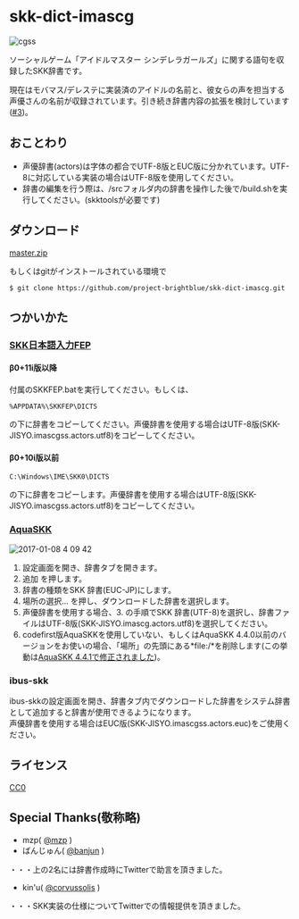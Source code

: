 # skk-dict-imascg

![cgss](https://cloud.githubusercontent.com/assets/5173607/21075603/97e3999e-bf59-11e6-9db2-f3816c3b898f.png)

ソーシャルゲーム「アイドルマスター シンデレラガールズ」に関する語句を収録したSKK辞書です。

現在はモバマス/デレステに実装済のアイドルの名前と、彼女らの声を担当する声優さんの名前が収録されています。引き続き辞書内容の拡張を検討しています([#3](https://github.com/project-brightblue/skk-dict-imascg/issues/3))。  

## おことわり
* 声優辞書(actors)は字体の都合でUTF-8版とEUC版に分かれています。UTF-8に対応している実装の場合はUTF-8版を使用してください。
* 辞書の編集を行う際は、/srcフォルダ内の辞書を操作した後で/build.shを実行してください。(skktoolsが必要です)

## ダウンロード
[master.zip](https://github.com/project-brightblue/skk-dict-imascg/archive/master.zip)

もしくはgitがインストールされている環境で

```
$ git clone https://github.com/project-brightblue/skk-dict-imascg.git
```

## つかいかた
### [SKK日本語入力FEP](http://coexe.web.fc2.com/programs.html)
#### β0+11i版以降
付属のSKKFEP.batを実行してください。もしくは、

```
%APPDATA%\SKKFEP\DICTS
```
の下に辞書をコピーしてください。声優辞書を使用する場合はUTF-8版(SKK-JISYO.imascgss.actors.utf8)をコピーしてください。

#### β0+10i版以前
```
C:\Windows\IME\SKK0\DICTS
```
の下に辞書をコピーします。声優辞書を使用する場合はUTF-8版(SKK-JISYO.imascgss.actors.utf8)をコピーしてください。

### [AquaSKK](https://github.com/codefirst/aquaskk)
![2017-01-08 4 09 42](https://cloud.githubusercontent.com/assets/5173607/21744443/28e1fc28-d559-11e6-92cc-8a173416bdf0.png)

1. 設定画面を開き、辞書タブを開きます。
2. 追加 を押します。
3. 辞書の種類をSKK 辞書(EUC-JP)にします。
4. 場所の選択... を押し、ダウンロードした辞書を選択します。
5. 声優辞書を使用する場合、3. の手順でSKK 辞書(UTF-8)を選択し、辞書ファイルはUTF-8版(SKK-JISYO.imascg.actors.utf8)を選択してください。
6. codefirst版AquaSKKを使用していない、もしくはAquaSKK 4.4.0以前のバージョンをお使いの場合、「場所」の先頭にある*file:/*を削除します(この挙動は[AquaSKK 4.4.1で修正されました](https://github.com/codefirst/aquaskk/issues/55))。

### ibus-skk
ibus-skkの設定画面を開き、辞書タブ内でダウンロードした辞書をシステム辞書として追加すると辞書が使用できるようになります。  
声優辞書を使用する場合はEUC版(SKK-JISYO.imascgss.actors.euc)をご使用ください。

## ライセンス
[CC0](https://creativecommons.org/publicdomain/zero/1.0/deed)  

## Special Thanks(敬称略)
* mzp( [@mzp](https://twitter.com/mzp) )
* ばんじゅん( [@banjun](https://twitter.com/banjun) )

・・・上の2名には辞書作成時にTwitterで助言を頂きました。

* kin'u( [@corvussolis](https://twitter.com/corvussolis) )

・・・SKK実装の仕様についてTwitterでの情報提供を頂きました。
